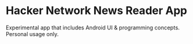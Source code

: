 # Hacker Network News Reader App

Experimental app that includes Android UI & programming concepts. Personal usage only.